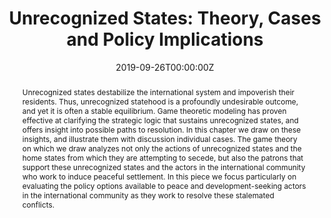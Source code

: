 ---
abstract: Unrecognized states destabilize the international system and impoverish their residents. Thus, unrecognized statehood is a profoundly undesirable outcome, and yet it is often a stable equilibrium. Game theoretic modeling has proven effective at clarifying the strategic logic that sustains unrecognized states, and offers insight into possible paths to resolution. In this chapter we draw on these insights, and illustrate them with discussion individual cases. The game theory on which we draw analyzes not only the actions of unrecognized states and the home states from which they are attempting to secede, but also the patrons that support these unrecognized states and the actors in the international community who work to induce peaceful settlement. In this piece we focus particularly on evaluating the policy options available to peace and development-seeking actors in the international community as they work to resolve these stalemated conflicts.
author_notes:
- 
- University of Southern California, benjamag@usc.edu
authors:
- admin
- Benjamin A.T. Graham
- Ben Horne
date: "2019-09-26T00:00:00Z"
featured: false
image:
  caption: ''
  focal_point: ""
  preview_only: false
projects: []
publication: '*Overcoming Intractable Conflicts: New Approaches to Constructive Transformations*; Miriam Elman, Catherine Gerard, Galia Golan, and Louis Kriesberg, eds. London: Rowman & Littlefield (2019).'
publication_short: ""
publication_types:
- "1"
publishDate: "2016-12-24T00:00:00Z"
slides: ""
summary: "
<details>
  <summary>Abstract</summary>
  
Unrecognized states destabilize the international system and impoverish their residents. Thus, unrecognized statehood is a profoundly undesirable outcome, and yet it is often a stable equilibrium. Game theoretic modeling has proven effective at clarifying the strategic logic that sustains unrecognized states, and offers insight into possible paths to resolution. In this chapter we draw on these insights, and illustrate them with discussion individual cases. The game theory on which we draw analyzes not only the actions of unrecognized states and the home states from which they are attempting to secede, but also the patrons that support these unrecognized states and the actors in the international community who work to induce peaceful settlement. In this piece we focus particularly on evaluating the policy options available to peace and development-seeking actors in the international community as they work to resolve these stalemated conflicts.
</details>"
tags:
- Unrecognized States
- Conflict
title: "Unrecognized States: Theory, Cases and Policy Implications"
url_code: ""
url_dataset: ""
url_pdf: ""
url_poster: ""
url_project: ""
url_slides: ""
url_source: ""
url_video: ""
links:
- name: Publisher's website
  url: https://rowman.com/ISBN/9781786610720/Overcoming-Intractable-Conflicts-New-Approaches-to-Constructive-Transformations
- name: Working paper
  url: 'uploads/URS_ch.pdf'
---